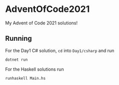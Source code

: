# AdventOfCode2021

My Advent of Code 2021 solutions!

## Running

For the Day1 C# solution, `cd` into `Day1/csharp` and run

```bash
dotnet run
```

For the Haskell solutions run

```bash
runhaskell Main.hs
```
